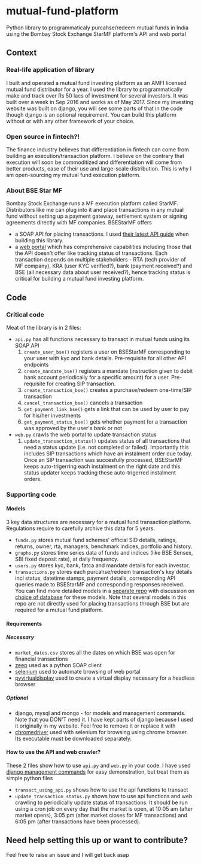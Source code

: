 # mutual-fund-platform
Python library to programmaticaly purcahse/redeem mutual funds in India using the Bombay Stock Exchange StarMF platform's API and web portal

## Context
### Real-life application of library
I built and operated a mutual fund investing platform as an AMFI licensed mutual fund distributor for a year. I used the library to programmatically make and track over Rs 50 lacs of investment for several investors. It was built over a week in Sep 2016 and works as of May 2017. Since my investing website was built on django, you will see some parts of that in the code though django is an optional requirement. You can build this platform without or with any other framework of your choice.

### Open source in fintech?!
The finance industry believes that differentiation in fintech can come from building an execution/transaction platform. I believe on the contrary that execution will soon be commoditized and differentiation will come from better products, ease of their use and large-scale distribution. This is why I am open-sourcing my mutual fund execution platform.

### About BSE Star MF
Bombay Stock Exchange runs a MF execution platform called StarMF. Distributors like me can plug into it and place transactions in any mutual fund without setting up a payment gateway, settlement system or signing agreements directly with MF companies. BSEStarMF offers
* a SOAP API for placing transactions. I used [their latest API guide](https://drive.google.com/open?id=0B14TggftWFLzZE9SUUdXa1VaUDA) when building this library.
* a [web portal](https://bsestarmf.in) which has comprehensive capabilities including those that the API doesn't offer like tracking status of transactions. Each transaction depends on multiple stakeholders - RTA (tech provider of MF company), KRA (user KYC verified?), bank (payment received?) and BSE (all necessary data about user received?), hence tracking status is critical for building a mutual fund investing platform.

## Code
### Critical code
Meat of the library is in 2 files:
* `api.py` has all functions necessary to transact in mutual funds using its SOAP API
  1. `create_user_bse()` registers a user on BSEStarMF corresponding to your user with kyc and bank details. Pre-requisite for all other API endpoints
  2. `create_mandate_bse()` registers a mandate (instruction given to debit bank account periodically for a specific amount) for a user. Pre-requisite for creating SIP transaction. 
  3. `create_transaction_bse()` creates a purchase/redeem one-time/SIP transaction
  4. `cancel_transaction_bse()` cancels a transaction
  5. `get_payment_link_bse()` gets a link that can be used by user to pay for his/her investments
  6. `get_payment_status_bse()` gets whether payment for a transaction was approved by the user's bank or not
* `web.py` crawls the web portal to update transaction status
  1. `update_transaction_status()` updates status of all transactions that need a status update (i.e. not completed or failed). Importantly this includes SIP transactions which have an instalment order due today. Once an SIP transaction was succesfully processed, BSEStarMF keeps auto-trigerring each instalment on the right date and this status updater keeps tracking these auto-trigerred instalment orders. 

### Supporting code
#### Models
3 key data structures are necessary for a mutual fund transaction platform. Regulations require to carefully archive this data for 5 years. 
* `funds.py` stores mutual fund schemes' official SID details, ratings, returns, owner, rta, managers, benchmark indices, portfolio and history.
* `graphs.py` stores time series data of funds and indices (like BSE Sensex, SBI fixed deposit rate), at daily frequency. 
* `users.py` stores kyc, bank, fatca and mandate details for each investor.
* `transactions.py` stores each purcahse/redeem transaction's key details incl status, datetime stamps, payment details,  corresponding API queries made to BSEStarMF and corresponding responses received.
You can find more detailed models in a [separate repo](https://github.com/utkarshohm/mutual-fund-models) with discussion on [choice of database](https://github.com/utkarshohm/mutual-fund-models#models) for these models. Note that several models in this repo are not directly used for placing transactions through BSE but are required for a mutual fund platform.

#### Requirements
##### Necessary
* `market_dates.csv` stores all the dates on which BSE was open for financial transactions
* [zeep](https://github.com/mvantellingen/python-zeep) used as a python SOAP client
* [selenium](https://github.com/SeleniumHQ/selenium) used to automate browsing of web portal
* [pyvirtualdisplay](https://github.com/ponty/PyVirtualDisplay) used to create a virtual display necessary for a headless browser
##### Optional
* django, mysql and mongo - for models and management commands. Note that you DON'T need it. I have kept parts of django because I used it originally in my website. Feel free to remove it or replace it with 
* [chromedriver](https://sites.google.com/a/chromium.org/chromedriver/downloads) used with selenium for browsing using chrome browser. Its executable must be downloaded separately.

#### How to use the API and web crawler?
These 2 files show how to use `api.py` and `web.py` in your code. I have used [django management commands](http://janetriley.net/2014/11/quick-how-to-custom-django-management-commands.html) for easy demonstration, but treat them as simple python files  
* `transact_using_api.py` shows how to use the api functions to transact
* `update_transaction_status.py` shows how to use api functions and web crawling to periodically update status of transactions. It should be run using a cron job on every day that the market is open, at 10:05 am (after market opens), 3:05 pm (after market closes for MF transactions) and 6:05 pm (after transactions have been processed).

## Need help setting this up or want to contribute?
Feel free to raise an issue and I will get back asap

